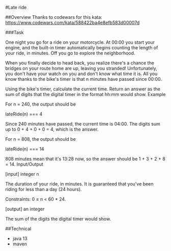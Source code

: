 #Late ride

##Overview
Thanks to codewars for this kata: https://www.codewars.com/kata/588422ba4e8efb583d00007d

###Task

One night you go for a ride on your motorcycle. At 00:00 you start your engine, and the built-in timer automatically begins counting the length of your ride, in minutes. Off you go to explore the neighborhood.

When you finally decide to head back, you realize there's a chance the bridges on your route home are up, leaving you stranded! Unfortunately, you don't have your watch on you and don't know what time it is. All you know thanks to the bike's timer is that n minutes have passed since 00:00.

Using the bike's timer, calculate the current time. Return an answer as the sum of digits that the digital timer in the format hh:mm would show.
Example

For n = 240, the output should be

lateRide(n) === 4

Since 240 minutes have passed, the current time is 04:00. The digits sum up to 0 + 4 + 0 + 0 = 4, which is the answer.

For n = 808, the output should be

lateRide(n) === 14

808 minutes mean that it's 13:28 now, so the answer should be 1 + 3 + 2 + 8 = 14.
Input/Output

[input] integer n

The duration of your ride, in minutes. It is guaranteed that you've been riding for less than a day (24 hours).

Constraints: 0 ≤ n < 60 * 24.

[output] an integer

The sum of the digits the digital timer would show.

##Technical
* java 13
* maven
